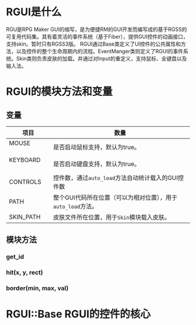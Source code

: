 # RGUI是什么
RGU是RPG Maker GUI的缩写，是为便捷RM的GUI开发而编写成的基于RGSS的可复用代码集。其有着灵活的事件系统（基于Fiber），提供GUI控件的动画接口，支持skin。暂时只有RGSS3版。
RGUI通过Base类定义了UI控件的公共属性和方法，以及控件的整个生命周期内的流程。EventManger类则定义了RGUI的事件系统。Skin类则负责皮肤的加载。并通过对Input的重定义，支持鼠标、全键盘以及输入法。

# RGUI的模块方法和变量
## 变量
| 项目       |  数量                     |
| --------  | -------------------------|
|MOUSE 　　　|是否启动鼠标支持，默认为true。|
|KEYBOARD 　|是否启动键盘支持，默认为true。|
|CONTROLS   |控件数，通过``auto_load``方法自动统计载入的GUI控件数 |
|PATH       |整个GUI代码所在位置（可以为相对位置），用于``auto_load``方法。|
|SKIN_PATH  |皮肤文件所在位置，用于``Skin``模块载入皮肤。|

## 模块方法
### get_id

### hit(x, y, rect)

### border(min, max, val)

# RGUI::Base RGUI的控件的核心

